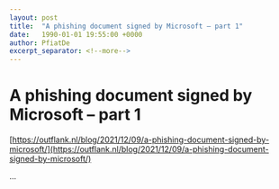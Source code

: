 ```yaml
---
layout: post
title:  "A phishing document signed by Microsoft – part 1"
date:   1990-01-01 19:55:00 +0000
author: PfiatDe
excerpt_separator: <!--more-->
---
```


# A phishing document signed by Microsoft – part 1
[https://outflank.nl/blog/2021/12/09/a-phishing-document-signed-by-microsoft/](https://outflank.nl/blog/2021/12/09/a-phishing-document-signed-by-microsoft/)

...
<!--more-->
